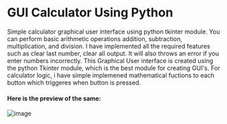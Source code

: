 # GUI Calculator Using Python

Simple calculator graphical user interface using python tkinter module. You can perform basic arithmetic operations addition, subtraction, multiplication, and division.
I have implemented all the required features such as clear last number, clear all output. It will also throws an error if you enter numbers incorrectly.
This Graphical User interface is created using the python Tkinter module, which is the best module for creating GUI's. For  calculator logic, i have simple implemened mathematical fuctions to each button which triggeres when button is pressed.

#### Here is the preview of the same:
![image](https://user-images.githubusercontent.com/78128129/175012574-81a655f9-a6c0-43ea-a8ab-829ab5d60713.png)


